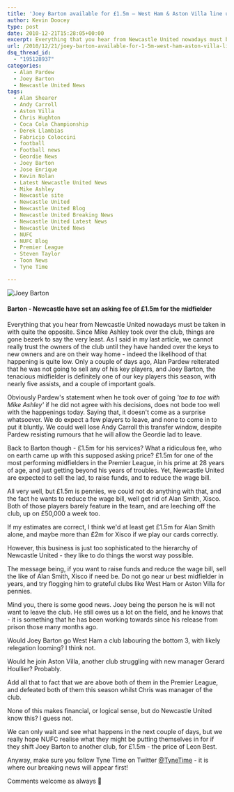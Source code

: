 ```yaml
---
title: 'Joey Barton available for £1.5m – West Ham & Aston Villa line up bids.'
author: Kevin Doocey
type: post
date: 2010-12-21T15:28:05+00:00
excerpt: Everything that you hear from Newcastle United nowadays must be taken in with quite the opposite. Since Mike Ashley..
url: /2010/12/21/joey-barton-available-for-1-5m-west-ham-aston-villa-line-up-bids/
dsq_thread_id:
  - "195128937"
categories:
  - Alan Pardew
  - Joey Barton
  - Newcastle United News
tags:
  - Alan Shearer
  - Andy Carroll
  - Aston Villa
  - Chris Hughton
  - Coca Cola Championship
  - Derek Llambias
  - Fabricio Coloccini
  - football
  - Football news
  - Geordie News
  - Joey Barton
  - Jose Enrique
  - Kevin Nolan
  - Latest Newcastle United News
  - Mike Ashley
  - Newcastle site
  - Newcastle United
  - Newcastle United Blog
  - Newcastle United Breaking News
  - Newcastle United Latest News
  - Newcastle United News
  - NUFC
  - NUFC Blog
  - Premier League
  - Steven Taylor
  - Toon News
  - Tyne Time

---
```

![Joey Barton](https://www.tynetime.com/wp-content/uploads/2010/12/Joey-Barton-006.jpg "Joey-Barton")

#### Barton - Newcastle have set an asking fee of £1.5m for the midfielder

Everything that you hear from Newcastle United nowadays must be taken in with quite the opposite. Since Mike Ashley took over the club, things are gone bezerk to say the very least. As I said in my last article, we cannot really trust the owners of the club until they have handed over the keys to new owners and are on their way home - indeed the likelihood of that happening is quite low. Only  a couple of days ago, Alan Pardew reiterated that he was not going to sell any of his key players, and Joey Barton, the tenacious midfielder is definitely one of our key players this season, with nearly five assists, and a couple of important goals.

Obviously Pardew's statement when he took over of going _'toe to toe with Mike Ashley'_ if he did not agree with his decisions, does not bode too well with the happenings today. Saying that, it doesn't come as a surprise whatsoever. We do expect a few players to leave, and none to come in to put it bluntly. We could well lose Andy Carroll this transfer window, despite Pardew resisting rumours that he will allow the Geordie lad to leave.

Back to Barton though - £1.5m for his services? What a ridiculous fee, who on earth came up with this supposed asking price? £1.5m for one of the most performing midfielders in the Premier League, in his prime at 28 years of age, and just getting beyond his years of troubles. Yet, Newcastle United are expected to sell the lad, to raise funds, and to reduce the wage bill.

All very well, but £1.5m is pennies, we could not do anything with that, and the fact he wants to reduce the wage bill, well get rid of Alan Smith, Xisco. Both of those players barely feature in the team, and are leeching off the club, up on £50,000 a week too.

If my estimates are correct, I think we'd at least get £1.5m for Alan Smith alone, and maybe more than £2m for Xisco if we play our cards correctly.

However, this business is just too sophisticated to the hierarchy of Newcastle United - they like to do things the worst way possible.

The message being, if you want to raise funds and reduce the wage bill, sell the like of Alan Smith, Xisco if need be. Do not go near ur best midfielder in years, and try flogging him to grateful clubs like West Ham or Aston Villa for pennies.

Mind you, there is some good news. Joey being the person he is will not want to leave the club. He still owes us a lot on the field, and he knows that - it is something that he has been working towards since his release from prison those many months ago.

Would Joey Barton go West Ham a club labouring the bottom 3, with likely relegation looming? I think not.

Would he join Aston Villa, another club struggling with new manager Gerard Houllier? Probably.

Add all that to fact that we are above both of them in the Premier League, and defeated both of them this season whilst Chris was manager of the club.

None of this makes financial, or logical sense, but do Newcastle United know this? I guess not.

We can only wait and see what happens in the next couple of days, but we really hope NUFC realise what they might be putting themselves in for if they shift Joey Barton to another club, for £1.5m - the price of Leon Best.

Anyway, make sure you follow Tyne Time on Twitter [@TyneTime](https://twitter.com/tynetime) - it is where our breaking news will appear first!

Comments welcome as always 🙂
